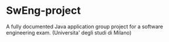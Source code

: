 # SwEng-project

A fully documented Java application group project for a software engineering exam.
(Universita' degli studi di Milano)
